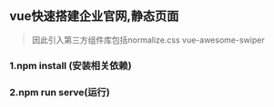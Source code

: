 <!--
 * @Author: whf
 * @Date: 2020-12-16 10:57:06
 * @LastEditTime: 2021-01-05 09:41:37
 * @FilePath: \WebDemo\readme.md
-->
## vue快速搭建企业官网,静态页面

> 因此引入第三方组件库包括normalize.css vue-awesome-swiper

### 1.npm install (安装相关依赖)
### 2.npm run serve(运行)